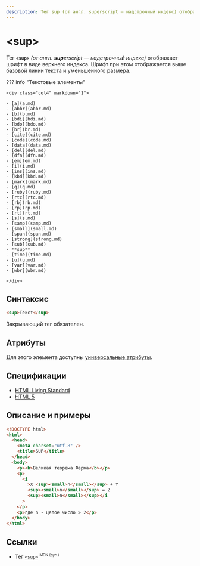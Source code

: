 ```yaml
---
description: Тег sup (от англ. superscript — надстрочный индекс) отображает шрифт в виде верхнего индекса
---
```


# &lt;sup&gt;

Тег **`<sup>`** _(от англ. **sup**erscript — надстрочный индекс)_ отображает шрифт в виде верхнего индекса. Шрифт при этом отображается выше базовой линии текста и уменьшенного размера.

??? info "Текстовые элементы"

    <div class="col4" markdown="1">

    - [a](a.md)
    - [abbr](abbr.md)
    - [b](b.md)
    - [bdi](bdi.md)
    - [bdo](bdo.md)
    - [br](br.md)
    - [cite](cite.md)
    - [code](code.md)
    - [data](data.md)
    - [del](del.md)
    - [dfn](dfn.md)
    - [em](em.md)
    - [i](i.md)
    - [ins](ins.md)
    - [kbd](kbd.md)
    - [mark](mark.md)
    - [q](q.md)
    - [ruby](ruby.md)
    - [rtc](rtc.md)
    - [rb](rb.md)
    - [rp](rp.md)
    - [rt](rt.md)
    - [s](s.md)
    - [samp](samp.md)
    - [small](small.md)
    - [span](span.md)
    - [strong](strong.md)
    - [sub](sub.md)
    - **sup**
    - [time](time.md)
    - [u](u.md)
    - [var](var.md)
    - [wbr](wbr.md)

    </div>

## Синтаксис

```html
<sup>Текст</sup>
```

Закрывающий тег обязателен.

## Атрибуты

Для этого элемента доступны [универсальные атрибуты](uni-attr.md).

## Спецификации

- [HTML Living Standard](https://html.spec.whatwg.org/multipage/semantics.html#the-sub-and-sup-elements)
- [HTML 5](http://www.w3.org/TR/html5/textlevel-semantics.html#the-sub-and-sup-elements)

## Описание и примеры

```html
<!DOCTYPE html>
<html>
  <head>
    <meta charset="utf-8" />
    <title>SUP</title>
  </head>
  <body>
    <p><b>Великая теорема Ферма</b></p>
    <p>
      <i
        >X <sup><small>n</small></sup> + Y
        <sup><small>n</small></sup> = Z
        <sup><small>n</small></sup></i
      >
    </p>
    <p>где n - целое число > 2</p>
  </body>
</html>
```

## Ссылки

- Тег [`<sup>`](https://developer.mozilla.org/ru/docs/Web/HTML/Element/sup) <sup><small>MDN (рус.)</small></sup>

